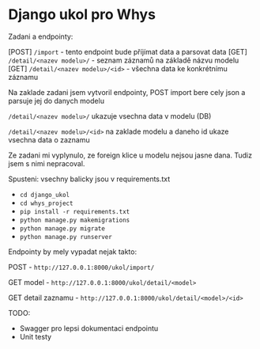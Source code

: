 # Django ukol pro Whys

Zadani a endpointy:

[POST] `/import` - tento endpoint bude příjímat data a parsovat data
[GET] `/detail/<nazev modelu>/` - seznam záznamů na základě názvu modelu
[GET] `/detail/<nazev modelu>/<id>` - všechna data ke konkrétnímu záznamu

Na zaklade zadani jsem vytvoril endpointy, POST import bere cely json a parsuje jej do danych modelu

`/detail/<nazev modelu>/` ukazuje vsechna data v modelu (DB)

`/detail/<nazev modelu>/<id>` na zaklade modelu a daneho id ukaze vsechna data o zaznamu

Ze zadani mi vyplynulo, ze foreign klice u modelu nejsou jasne dana. Tudiz jsem s nimi nepracoval.

Spusteni:
vsechny balicky jsou v requirements.txt
* `cd django_ukol`
* `cd whys_project`
* `pip install -r requirements.txt`
* `python manage.py makemigrations`
* `python manage.py migrate`
* `python manage.py runserver`

Endpointy by mely vypadat nejak takto:

POST - `http://127.0.0.1:8000/ukol/import/`

GET model - `http://127.0.0.1:8000/ukol/detail/<model>`

GET detail zaznamu - `http://127.0.0.1:8000/ukol/detail/<model>/<id>`

TODO: 
* Swagger pro lepsi dokumentaci endpointu
* Unit testy
